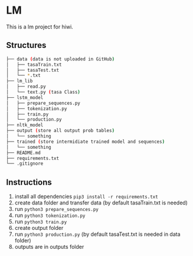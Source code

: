 # LM
This is a lm project for hiwi.

## Structures
```bash
├── data (data is not uploaded in GitHub)
│   ├── tasaTrain.txt
│   ├── tasaTest.txt
│   └── *.txt
├── lm_lib
│   ├── read.py
│   └── text.py (tasa Class)
├── lstm_model
│   ├── prepare_sequences.py
│   ├── tokenization.py
│   ├── train.py
│   └── production.py
├── nltk_model
├── output (store all output prob tables)
│   └── something
├── trained (store intermidiate trained model and sequences)
│   └── something
├── README.md
├── requirements.txt
└── .gitignore
```

## Instructions
1. install all dependencies `pip3 install -r requirements.txt`
2. create data folder and transfer data (by default tasaTrain.txt is needed)
3. run `python3 prepare_sequences.py`
4. run `python3 tokenization.py`
5. run `python3 train.py`
6. create output folder
7. run `python3 production.py` (by default tasaTest.txt is needed in data folder)
8. outputs are in outputs folder